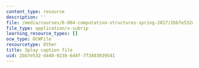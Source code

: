 ```yaml
---
content_type: resource
description: ''
file: /media/courses/6-004-computation-structures-spring-2017/2bb7e532d44092386d4f7f3403039541_0LqS5QtpSVE.srt
file_type: application/x-subrip
learning_resource_types: []
ocw_type: OCWFile
resourcetype: Other
title: 3play caption file
uid: 2bb7e532-d440-9238-6d4f-7f3403039541
---
```

